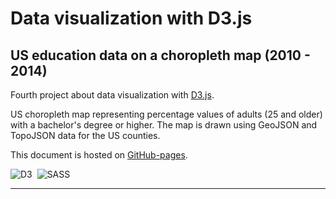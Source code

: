 # Data visualization with D3.js
## US education data on a choropleth map (2010 - 2014)

Fourth project about data visualization with [D3.js](https://d3js.org/).

US choropleth map representing percentage values of adults (25 and older) with a bachelor's degree or higher.
The map is drawn using GeoJSON and TopoJSON data for the US counties.

This document is hosted on [GitHub-pages](https://marcocosta1618.github.io/D3-choroplethMap/).

![D3](https://img.shields.io/badge/D3.js-fff.svg?&logo=d3.js&logoColor=f5854b)&nbsp;
![SASS](https://img.shields.io/badge/SASS-cc6699.svg?&logo=sass&logoColor=white)&nbsp;

---
